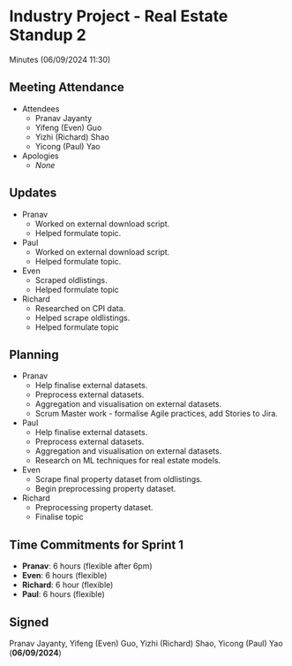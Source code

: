 # Industry Project - Real Estate Standup 2
Minutes (06/09/2024 11:30)
## Meeting Attendance
- Attendees
  - Pranav Jayanty
  - Yifeng (Even) Guo
  - Yizhi (Richard) Shao
  - Yicong (Paul) Yao
- Apologies
  - *None*
## Updates
- Pranav
  - Worked on external download script.
  - Helped formulate topic.
- Paul
  - Worked on external download script.
  - Helped formulate topic.
- Even
  - Scraped oldlistings.
  - Helped formulate topic
- Richard
  - Researched on CPI data.
  - Helped scrape oldlistings.
  - Helped formulate topic
## Planning
- Pranav
  - Help finalise external datasets.
  - Preprocess external datasets.
  - Aggregation and visualisation on external datasets.
  - Scrum Master work - formalise Agile practices, add Stories to Jira.
- Paul
  - Help finalise external datasets.
  - Preprocess external datasets.
  - Aggregation and visualisation on external datasets.
  - Research on ML techniques for real estate models.
- Even
  - Scrape final property dataset from oldlistings.
  - Begin preprocessing property dataset.
- Richard
  - Preprocessing property dataset.
  - Finalise topic
## Time Commitments for Sprint 1
- **Pranav**: 6 hours (flexible after 6pm)
- **Even**: 6 hours (flexible)
- **Richard**: 6 hour (flexible)
- **Paul**: 6 hours (flexible)
## Signed
Pranav Jayanty, Yifeng (Even) Guo, Yizhi (Richard) Shao, Yicong (Paul) Yao (**06/09/2024**)
